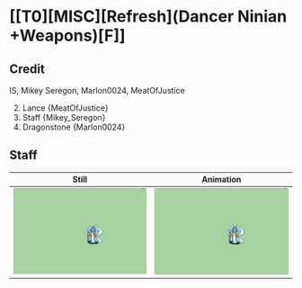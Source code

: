 # [\[T0\]\[MISC\]\[Refresh\]\(Dancer Ninian +Weapons\)\[F\]]

## Credit

IS, Mikey Seregon, Marlon0024, MeatOfJustice

2. Lance {MeatOfJustice}
7. Staff {Mikey_Seregon}
8. Dragonstone {Marlon0024}
	
## Staff

| Still | Animation |
| :---: | :-------: |
| ![Staff still](./Staff_000.png) | ![Staff animation](./Staff.gif) |
